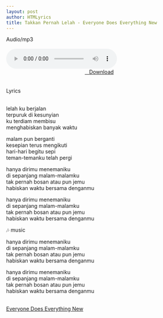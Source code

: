 ```yaml
---
layout: post
author: HTMLyrics
title: Takkan Pernah Lelah - Everyone Does Everything New
---
```


<div class="htl">Audio/mp3</div><br />

<audio class='js-player' style="--plyr-color-main: #212121;" controls>
<source src="https://drive.google.com/uc?authuser=0&id=1u-vvJb_vsQXVfUxPDHXNzrZOciMDZrHi&export=download" type="audio/mp3">
</audio><br />

<center>
<a href="/download/takkanpernahlelah-everyonedoeseverythingnew" class="hbt"><i class="fa fa-chevron-down" aria-hidden="true"></i>&nbsp; &nbsp;Download</a>
</center><br />
<br />

<div class="htl">Lyrics</div><br />

lelah ku berjalan<br />
terpuruk di kesunyian<br />
ku terdiam membisu<br />
menghabiskan banyak waktu<br />

malam pun berganti<br />
kesepian terus mengikuti<br />
hari-hari begitu sepi<br />
teman-temanku telah pergi<br />

hanya dirimu menemaniku<br />
di sepanjang malam-malamku<br />
tak pernah bosan atau pun jemu<br />
habiskan waktu bersama denganmu<br />

hanya dirimu menemaniku<br />
di sepanjang malam-malamku<br />
tak pernah bosan atau pun jemu<br />
habiskan waktu bersama denganmu<br />

🎶 music<br />

hanya dirimu menemaniku<br />
di sepanjang malam-malamku<br />
tak pernah bosan atau pun jemu<br />
habiskan waktu bersama denganmu<br />

hanya dirimu menemaniku<br />
di sepanjang malam-malamku<br />
tak pernah bosan atau pun jemu<br />
habiskan waktu bersama denganmu<br />
<br />

<i class="fa fa-hashtag" aria-hidden="true"></i>
<a href="/artist/everyonedoeseverythingnew">Everyone Does Everything New</a>
